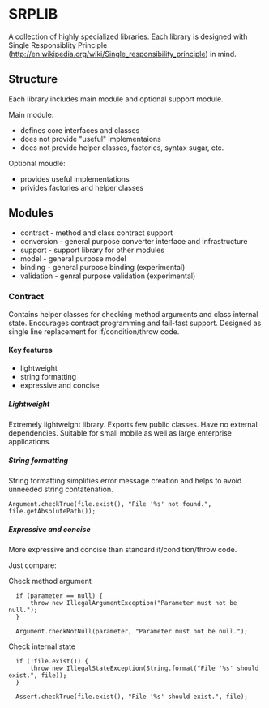 # SRPLIB

  A collection of highly specialized libraries. Each library is designed with Single Responsiblity Principle 
  (http://en.wikipedia.org/wiki/Single_responsibility_principle) in mind. 

## Structure
  
  Each library includes main module and optional support module. 
  
Main module:
  
  - defines core interfaces and classes
  - does not provide "useful" implementaions 
  - does not provide helper classes, factories, syntax sugar, etc.
    
Optional moudle:

  - provides useful implementations
  - privides factories and helper classes

## Modules

  - contract - method and class contract support
  - conversion - general purpose converter interface and infrastructure
  - support  - support library for other modules
  - model - general purpose model
  - binding - general purpose binding (experimental)
  - validation - genral purpose validation (experimental)
  
### Contract
  
  Contains helper classes for checking method arguments and class internal state. Encourages contract programming and 
fail-fast support. Designed as single line replacement for if/condition/throw code. 

#### Key features

  - lightweight
  - string formatting
  - expressive and concise
  
##### Lightweight

  Extremely lightweight library. Exports few public classes. Have no external dependencies. Suitable for small mobile 
  as well as large enterprise applications.
  
##### String formatting

  String formatting simplifies error message creation and helps to avoid unneeded string contatenation.
  
    Argument.checkTrue(file.exist(), "File '%s' not found.", file.getAbsolutePath());
    
##### Expressive and concise

  More expressive and concise than standard if/condition/throw code.

Just compare:
  
  Check method argument  
    
      if (parameter == null) {
          throw new IllegalArgumentException("Parameter must not be null.");
      }
      
      Argument.checkNotNull(parameter, "Parameter must not be null.");

  Check internal state

      if (!file.exist()) {
          throw new IllegalStateException(String.format("File '%s' should exist.", file));
      }

      Assert.checkTrue(file.exist(), "File '%s' should exist.", file);

